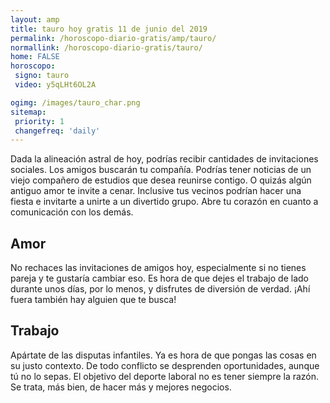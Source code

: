 ```yaml
---
layout: amp
title: tauro hoy gratis 11 de junio del 2019 
permalink: /horoscopo-diario-gratis/amp/tauro/
normallink: /horoscopo-diario-gratis/tauro/
home: FALSE
horoscopo:
 signo: tauro
 video: y5qLHt6OL2A

ogimg: /images/tauro_char.png
sitemap:
 priority: 1
 changefreq: 'daily'
---
```



Dada la alineación astral de hoy, podrías recibir cantidades de invitaciones sociales. Los amigos buscarán tu compañía. Podrías tener noticias de un viejo compañero de estudios que desea reunirse contigo. O quizás algún antiguo amor te invite a cenar. Inclusive tus vecinos podrían hacer una fiesta e invitarte a unirte a un divertido grupo. Abre tu corazón en cuanto a comunicación con los demás.

## Amor

No rechaces las invitaciones de amigos hoy, especialmente si no tienes pareja y te gustaría cambiar eso. Es hora de que dejes el trabajo de lado durante unos días, por lo menos, y disfrutes de diversión de verdad. ¡Ahí fuera también hay alguien que te busca!

## Trabajo

Apártate de las disputas infantiles. Ya es hora de que pongas las cosas en su justo contexto. De todo conflicto se desprenden oportunidades, aunque tú no lo sepas. El objetivo del deporte laboral no es tener siempre la razón. Se trata, más bien, de hacer más y mejores negocios.